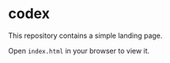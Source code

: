 # codex

This repository contains a simple landing page.

Open `index.html` in your browser to view it.
